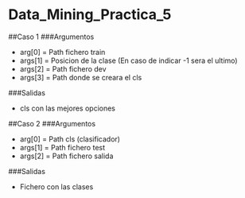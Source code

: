 Data_Mining_Practica_5
======================

##Caso 1
###Argumentos
* arg[0] = Path fichero train
* args[1] = Posicion de la clase (En caso de indicar -1 sera el ultimo)
* args[2] = Path fichero dev
* args[3] = Path donde se creara el cls

###Salidas
* cls con las mejores opciones

##Caso 2
###Argumentos
* arg[0] = Path cls (clasificador)
* args[1] = Path fichero test
* args[2] = Path fichero salida

###Salidas
* Fichero con las clases





